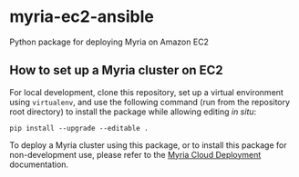 # myria-ec2-ansible

Python package for deploying Myria on Amazon EC2

## How to set up a Myria cluster on EC2

For local development, clone this repository, set up a virtual environment using `virtualenv`, and use the following command (run from the repository root directory) to install the package while allowing editing _in situ_:

```
pip install --upgrade --editable .
```
To deploy a Myria cluster using this package, or to install this package for non-development use, please refer to the [Myria Cloud Deployment](http://myria.cs.washington.edu/docs/myria-ec2.html) documentation.
